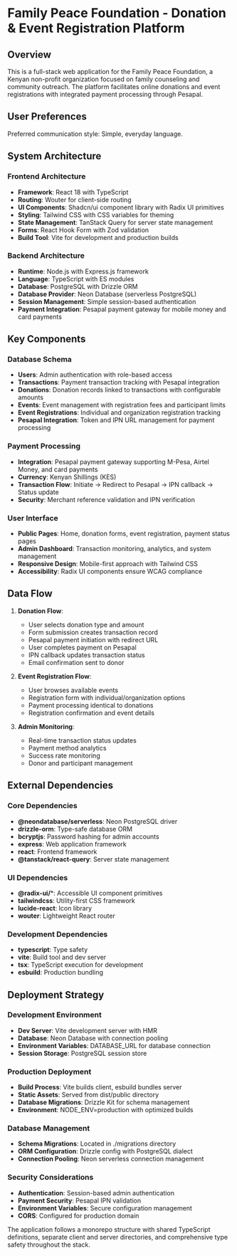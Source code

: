 # Family Peace Foundation - Donation & Event Registration Platform

## Overview

This is a full-stack web application for the Family Peace Foundation, a Kenyan non-profit organization focused on family counseling and community outreach. The platform facilitates online donations and event registrations with integrated payment processing through Pesapal.

## User Preferences

Preferred communication style: Simple, everyday language.

## System Architecture

### Frontend Architecture
- **Framework**: React 18 with TypeScript
- **Routing**: Wouter for client-side routing
- **UI Components**: Shadcn/ui component library with Radix UI primitives
- **Styling**: Tailwind CSS with CSS variables for theming
- **State Management**: TanStack Query for server state management
- **Forms**: React Hook Form with Zod validation
- **Build Tool**: Vite for development and production builds

### Backend Architecture
- **Runtime**: Node.js with Express.js framework
- **Language**: TypeScript with ES modules
- **Database**: PostgreSQL with Drizzle ORM
- **Database Provider**: Neon Database (serverless PostgreSQL)
- **Session Management**: Simple session-based authentication
- **Payment Integration**: Pesapal payment gateway for mobile money and card payments

## Key Components

### Database Schema
- **Users**: Admin authentication with role-based access
- **Transactions**: Payment transaction tracking with Pesapal integration
- **Donations**: Donation records linked to transactions with configurable amounts
- **Events**: Event management with registration fees and participant limits
- **Event Registrations**: Individual and organization registration tracking
- **Pesapal Integration**: Token and IPN URL management for payment processing

### Payment Processing
- **Integration**: Pesapal payment gateway supporting M-Pesa, Airtel Money, and card payments
- **Currency**: Kenyan Shillings (KES)
- **Transaction Flow**: Initiate → Redirect to Pesapal → IPN callback → Status update
- **Security**: Merchant reference validation and IPN verification

### User Interface
- **Public Pages**: Home, donation forms, event registration, payment status pages
- **Admin Dashboard**: Transaction monitoring, analytics, and system management
- **Responsive Design**: Mobile-first approach with Tailwind CSS
- **Accessibility**: Radix UI components ensure WCAG compliance

## Data Flow

1. **Donation Flow**:
   - User selects donation type and amount
   - Form submission creates transaction record
   - Pesapal payment initiation with redirect URL
   - User completes payment on Pesapal
   - IPN callback updates transaction status
   - Email confirmation sent to donor

2. **Event Registration Flow**:
   - User browses available events
   - Registration form with individual/organization options
   - Payment processing identical to donations
   - Registration confirmation and event details

3. **Admin Monitoring**:
   - Real-time transaction status updates
   - Payment method analytics
   - Success rate monitoring
   - Donor and participant management

## External Dependencies

### Core Dependencies
- **@neondatabase/serverless**: Neon PostgreSQL driver
- **drizzle-orm**: Type-safe database ORM
- **bcryptjs**: Password hashing for admin accounts
- **express**: Web application framework
- **react**: Frontend framework
- **@tanstack/react-query**: Server state management

### UI Dependencies
- **@radix-ui/***: Accessible UI component primitives
- **tailwindcss**: Utility-first CSS framework
- **lucide-react**: Icon library
- **wouter**: Lightweight React router

### Development Dependencies
- **typescript**: Type safety
- **vite**: Build tool and dev server
- **tsx**: TypeScript execution for development
- **esbuild**: Production bundling

## Deployment Strategy

### Development Environment
- **Dev Server**: Vite development server with HMR
- **Database**: Neon Database with connection pooling
- **Environment Variables**: DATABASE_URL for database connection
- **Session Storage**: PostgreSQL session store

### Production Deployment
- **Build Process**: Vite builds client, esbuild bundles server
- **Static Assets**: Served from dist/public directory
- **Database Migrations**: Drizzle Kit for schema management
- **Environment**: NODE_ENV=production with optimized builds

### Database Management
- **Schema Migrations**: Located in ./migrations directory
- **ORM Configuration**: Drizzle config with PostgreSQL dialect
- **Connection Pooling**: Neon serverless connection management

### Security Considerations
- **Authentication**: Session-based admin authentication
- **Payment Security**: Pesapal IPN validation
- **Environment Variables**: Secure configuration management
- **CORS**: Configured for production domain

The application follows a monorepo structure with shared TypeScript definitions, separate client and server directories, and comprehensive type safety throughout the stack.